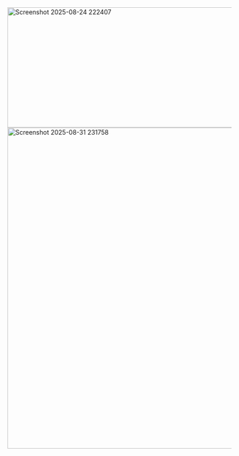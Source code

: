 <img width="1855" height="270" alt="Screenshot 2025-08-24 222407" src="https://github.com/user-attachments/assets/85d5e274-9129-4ac0-be91-cb706e083ebc" />
<img width="1451" height="721" alt="Screenshot 2025-08-31 231758" src="https://github.com/user-attachments/assets/528517f0-57e1-4708-98c9-18f91df6c9a4" />
